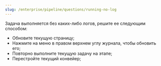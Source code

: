 ```yaml
---
slug: /enterprise/pipeline/questions/running-no-log
---
```


Задача выполняется без каких-либо логов, решите ее следующим способом:

- Обновите текущую страницу;
- Нажмите на меню в правом верхнем углу журнала, чтобы обновить его;
- Повторно выполните текущую задачу на этапе;
- Перестройте текущий конвейер;